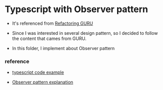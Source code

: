 # Typescript with Observer pattern

* It's referenced from [Refactoring GURU](https://refactoring.guru/)

* Since I was interested in several design pattern, so I decided to follow the content that cames from GURU.

* In this folder, I implement about Observer pattern

### reference

* [typescript code example](https://refactoring.guru/design-patterns/observer/typescript/example)

* [Observer pattern explanation](https://refactoring.guru/design-patterns/observer)